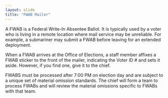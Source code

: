 ```yaml
---
layout: slide
title: "FWAB Mailer"
---
```

A FWAB is a Federal Write-In Absentee Ballot.  It is typically used by a voter who is living in a remote location where mail service may be unreliable.  For example, a submariner may submit a FWAB before leaving for an extended deployment.

When a FWAB arrives at the Office of Elections, a staff member affixes a FWAB sticker to the front of the mailer, indicating the Voter ID # and sets it aside.  However, if you find one, give it to the chief. 

FWABS must be processed after 7:00 PM on election day and are subject to a unique set of material omission standards.  The chief will form a team to process FWABs and will review the material omissions specific to FWABs with that team.
